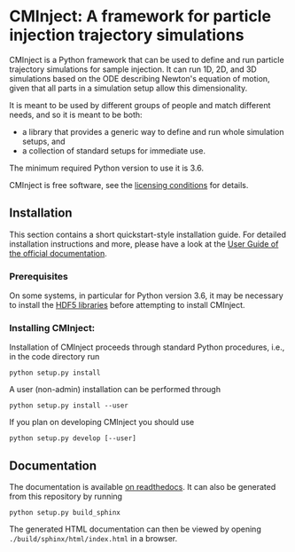 # CMInject: A framework for particle injection trajectory simulations

CMInject is a Python framework that can be used to define and run particle trajectory simulations
for sample injection. It can run 1D, 2D, and 3D simulations based on the ODE describing Newton's
equation of motion, given that all parts in a simulation setup allow this dimensionality.

It is meant to be used by different groups of people and match different needs, and so it is meant
to be both:

- a library that provides a generic way to define and run whole simulation setups, and
- a collection of standard setups for immediate use.

The minimum required Python version to use it is 3.6.

CMInject is free software, see the [licensing conditions](LICENSE.md) for details.


## Installation

This section contains a short quickstart-style installation guide.
For detailed installation instructions and more, please have a look at the
[User Guide of the official documentation](
https://cminject.readthedocs.io/en/latest/userguide/userguide.html#installation).


### Prerequisites

On some systems, in particular for Python version 3.6, it may be necessary to install the [HDF5
libraries](https://www.hdfgroup.org/downloads/hdf5/) before attempting to install CMInject.


### Installing CMInject:

Installation of CMInject proceeds through standard Python procedures, i.e., in the code directory
run
```
python setup.py install
```

A user (non-admin) installation can be performed through
```
python setup.py install --user
```

If you plan on developing CMInject you should use
```
python setup.py develop [--user]
```

## Documentation

The documentation is available [on readthedocs](https://cminject.readthedocs.io).
It can also be generated from this repository by running
```
python setup.py build_sphinx
```
The generated HTML documentation can then be viewed by opening `./build/sphinx/html/index.html` in a
browser.


<!-- Put Emacs local variables into HTML comment
Local Variables:
coding: utf-8
fill-column: 100
End:
-->
